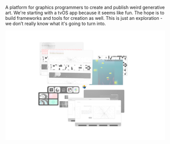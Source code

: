 A platform for graphics programmers to create and publish weird generative art. We're starting with a tvOS app because it seems like fun. The hope is to build frameworks and tools for creation as well. This is just an exploration - we don’t really know what it's going to turn into.

![readme image](./readme_image.png)
